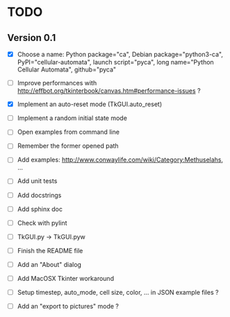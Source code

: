 # TODO

## Version 0.1

- [x] Choose a name: Python package="ca", Debian package="python3-ca", PyPI="cellular-automata", launch script="pyca", long name="Python Cellular Automata", github="pyca"
- [ ] Improve performances with http://effbot.org/tkinterbook/canvas.htm#performance-issues ?
- [x] Implement an auto-reset mode (TkGUI.auto_reset)
- [ ] Implement a random initial state mode
- [ ] Open examples from command line
- [ ] Remember the former opened path
- [ ] Add examples: http://www.conwaylife.com/wiki/Category:Methuselahs, ...
- [ ] Add unit tests
- [ ] Add docstrings
- [ ] Add sphinx doc
- [ ] Check with pylint
- [ ] TkGUI.py -> TkGUI.pyw
- [ ] Finish the README file
- [ ] Add an "About" dialog
- [ ] Add MacOSX Tkinter workaround
- [ ] Setup timestep, auto_mode, cell size, color, ... in JSON example files ?
- [ ] Add an "export to pictures" mode ?

